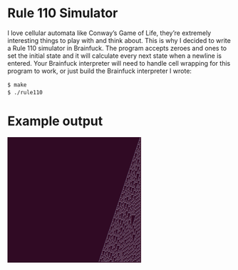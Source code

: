 # Rule 110 Simulator

I love cellular automata like Conway’s Game of Life, they’re extremely interesting things to play with and think about. This is why I decided to write a Rule 110 simulator in Brainfuck. The program accepts zeroes and ones to set the initial state and it will calculate every next state when a newline is entered. Your Brainfuck interpreter will need to handle cell wrapping for this program to work, or just build the Brainfuck interpreter I wrote:
```bash
$ make
$ ./rule110
```

# Example output
![Example](example.png)
